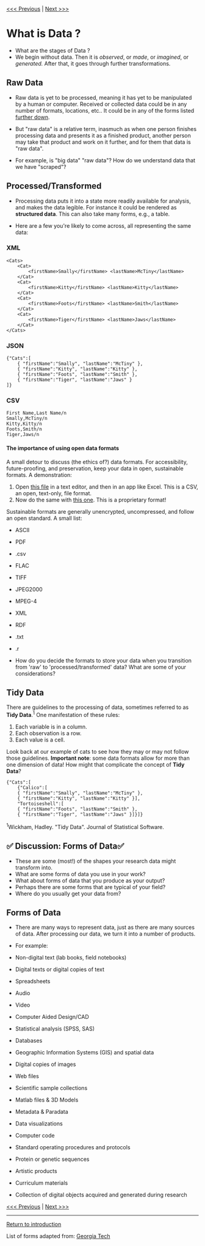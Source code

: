 [<<< Previous](https://github.com/SouthernMethodistUniversity/data) | [Next >>>](dhdata.md)  

# What is Data ? 
* What are the stages of Data ?
* We begin without data. Then it is *observed*, or *made*, or *imagined*, or *generated.* After that, it goes through further transformations.

## Raw Data 
* Raw data is yet to be processed, meaning it has yet to be manipulated by a human or computer. Received or collected data could be in any number of formats, locations, etc.. It could be in any of the forms listed [further down](https://github.com/SouthernMethodistUniversity/data/blob/master/sections/types.md#forms-of-data).

* But "raw data" is a relative term, inasmuch as when one person finishes processing data and presents it as a finished product, another person may take that product and work on it further, and for them that data is "raw data". 

* For example, is "big data" "raw data"? How do we understand data that we have "scraped"?

## Processed/Transformed

* Processing data puts it into a state more readily available for analysis, and makes the data legible. For instance it could be rendered as **structured data**. This can also take many forms, e.g., a table. 

* Here are a few you're likely to come across, all representing the same data:

### XML

```
<Cats> 
    <Cat> 
        <firstName>Smally</firstName> <lastName>McTiny</lastName> 
    </Cat> 
    <Cat> 
        <firstName>Kitty</firstName> <lastName>Kitty</lastName> 
    </Cat> 
    <Cat> 
        <firstName>Foots</firstName> <lastName>Smith</lastName> 
    </Cat> 
    <Cat> 
        <firstName>Tiger</firstName> <lastName>Jaws</lastName> 
    </Cat> 
</Cats> 
```

### JSON

```
{"Cats":[ 
    { "firstName":"Smally", "lastName":"McTiny" }, 
    { "firstName":"Kitty", "lastName":"Kitty" }, 
    { "firstName":"Foots", "lastName":"Smith" }, 
    { "firstName":"Tiger", "lastName":"Jaws" } 
]} 
```

### CSV
```
First Name,Last Name/n
Smally,McTiny/n
Kitty,Kitty/n
Foots,Smith/n
Tiger,Jaws/n
```

#### The importance of using open data formats
A small detour to discuss (the ethics of?) data formats. For accessibility, future-proofing, and preservation, keep your data in open, sustainable formats. A demonstration:

1. Open [this file](cats.csv) in a text editor, and then in an app like Excel. This is a CSV, an open, text-only, file format.
2. Now do the same with [this one](cats.xlsx). This is a proprietary format! 

Sustainable formats are generally unencrypted, uncompressed, and follow an open standard. A small list:

* ASCII

* PDF 

* .csv

* FLAC

* TIFF

* JPEG2000

* MPEG-4

* XML

* RDF

* .txt

* .r

* How do you decide the formats to store your data when you transition from 'raw' to 'processed/transformed' data? What are some of your considerations?

## Tidy Data
There are guidelines to the processing of data, sometimes referred to as **Tidy Data**.<sup>1</sup> One manifestation of these rules:
1. Each variable is in a column.
2. Each observation is a row.
3. Each value is a cell.

Look back at our example of cats to see how they may or may not follow those guidelines. **Important note**: some data formats allow for more than one dimension of data! How might that complicate the concept of **Tidy Data**?

```
{"Cats":[
    {"Calico":[
    { "firstName":"Smally", "lastName":"McTiny" },
    { "firstName":"Kitty", "lastName":"Kitty" }],
    "Tortoiseshell":[
    { "firstName":"Foots", "lastName":"Smith" }, 
    { "firstName":"Tiger", "lastName":"Jaws" }]}]}
```

 <sup>1</sup>Wickham, Hadley. "Tidy Data". Journal of Statistical Software.


## :white_check_mark: Discussion: Forms of Data:white_check_mark:
* These are some (most!) of the shapes your research data might transform into.
* What are some forms of data you use in your work?
* What about forms of data that you produce as your output?
* Perhaps there are some forms that are typical of your field? 
* Where do you usually get your data from?

## Forms of Data

* There are many ways to represent data, just as there are many sources of data. After processing our data, we turn it into a number of products. 
* For example:

* Non-digital text (lab books, field notebooks)

* Digital texts or digital copies of text

* Spreadsheets

* Audio

* Video

* Computer Aided Design/CAD

* Statistical analysis (SPSS, SAS)

* Databases

* Geographic Information Systems (GIS) and spatial data

* Digital copies of images

* Web files

* Scientific sample collections

* Matlab files & 3D Models

* Metadata & Paradata

* Data visualizations

* Computer code

* Standard operating procedures and protocols

* Protein or genetic sequences

* Artistic products

* Curriculum materials

* Collection of digital objects acquired and generated during research


[<<< Previous](https://github.com/SouthernMethodistUniversity/data) | [Next >>>](dhdata.md)  

-----

[Return to introduction](https://github.com/SouthernMethodistUniversity/data)

List of forms adapted from: [Georgia Tech](https://libguides.gatech.edu/)
<!-- now unpublished guide (http://libguides.gatech.edu/content.php?pid=123776&sid=3067221)!t --> 